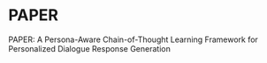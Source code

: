 # PAPER

PAPER: A Persona-Aware Chain-of-Thought Learning Framework for Personalized Dialogue Response Generation
